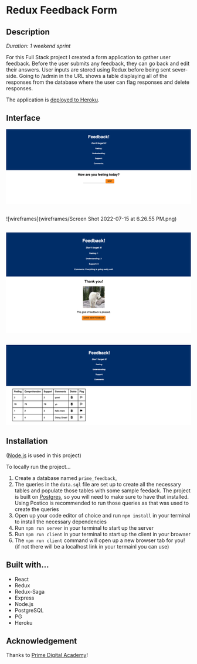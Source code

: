 # Redux Feedback Form

## Description
_Duration: 1 weekend sprint_

For this Full Stack project I created a form application to gather user feedback. Before the user submits any feedback, they can go back and edit their answers. User inputs are stored using Redux before being sent sever-side. Going to /admin in the URL shows a table displaying all of the responses from the database where the user can flag responses and delete responses.

The application is [deployed to Heroku](https://tranquil-woodland-72204.herokuapp.com/#/). 

## Interface

![wireframes](wireframes/form-view.png)
##
![wireframes](wireframes/Screen Shot 2022-07-15 at 6.26.55 PM.png)
##
![wireframe](wireframes/submitted-view.png)
##
![wireframe](wireframes/admin-view.png)

## Installation

([Node.js](https://nodejs.org/en/) is used in this project)

To locally run the project...

1. Create a database named `prime_feedback`,
2. The queries in the `data.sql` file are set up to create all the necessary tables and populate those tables with some sample feedack. The project is built on [Postgres](https://www.postgresql.org/download/), so you will need to make sure to have that installed. Using Postico is recommended to run those queries as that was used to create the queries 
3. Open up your code editor of choice and run `npm install` in your terminal to install the necessary dependencies
4. Run `npm run server` in your terminal to start up the server
5. Run `npm run client` in your terminal to start up the client in your browser
6. The `npm run client` command will open up a new browser tab for you! (if not there will be a localhost link in your termainl you can use)

## Built with...

- React
- Redux
- Redux-Saga
- Express
- Node.js
- PostgreSQL
- PG
- Heroku

## Acknowledgement

Thanks to [Prime Digital Academy](www.primeacademy.io)!
